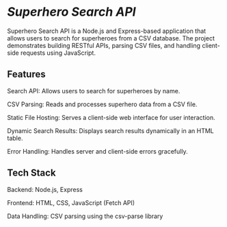 # *Superhero Search API*
Superhero Search API is a Node.js and Express-based application that allows users to search for superheroes from a CSV database. The project demonstrates building RESTful APIs, parsing CSV files, and handling client-side requests using JavaScript.

## Features
Search API: Allows users to search for superheroes by name.

CSV Parsing: Reads and processes superhero data from a CSV file.

Static File Hosting: Serves a client-side web interface for user interaction.

Dynamic Search Results: Displays search results dynamically in an HTML table.

Error Handling: Handles server and client-side errors gracefully.

## Tech Stack
Backend: Node.js, Express

Frontend: HTML, CSS, JavaScript (Fetch API)

Data Handling: CSV parsing using the csv-parse library
